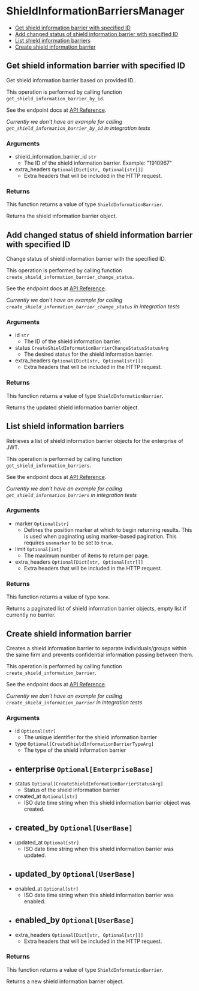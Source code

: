 # ShieldInformationBarriersManager


- [Get shield information barrier with specified ID](#get-shield-information-barrier-with-specified-id)
- [Add changed status of shield information barrier with specified ID](#add-changed-status-of-shield-information-barrier-with-specified-id)
- [List shield information barriers](#list-shield-information-barriers)
- [Create shield information barrier](#create-shield-information-barrier)

## Get shield information barrier with specified ID

Get shield information barrier based on provided ID..

This operation is performed by calling function `get_shield_information_barrier_by_id`.

See the endpoint docs at
[API Reference](https://developer.box.com/reference/get-shield-information-barriers-id/).

*Currently we don't have an example for calling `get_shield_information_barrier_by_id` in integration tests*

### Arguments

- shield_information_barrier_id `str`
  - The ID of the shield information barrier. Example: "1910967"
- extra_headers `Optional[Dict[str, Optional[str]]]`
  - Extra headers that will be included in the HTTP request.


### Returns

This function returns a value of type `ShieldInformationBarrier`.

Returns the shield information barrier object.


## Add changed status of shield information barrier with specified ID

Change status of shield information barrier with the specified ID.

This operation is performed by calling function `create_shield_information_barrier_change_status`.

See the endpoint docs at
[API Reference](https://developer.box.com/reference/post-shield-information-barriers-change-status/).

*Currently we don't have an example for calling `create_shield_information_barrier_change_status` in integration tests*

### Arguments

- id `str`
  - The ID of the shield information barrier.
- status `CreateShieldInformationBarrierChangeStatusStatusArg`
  - The desired status for the shield information barrier.
- extra_headers `Optional[Dict[str, Optional[str]]]`
  - Extra headers that will be included in the HTTP request.


### Returns

This function returns a value of type `ShieldInformationBarrier`.

Returns the updated shield information barrier object.


## List shield information barriers

Retrieves a list of shield information barrier objects
for the enterprise of JWT.

This operation is performed by calling function `get_shield_information_barriers`.

See the endpoint docs at
[API Reference](https://developer.box.com/reference/get-shield-information-barriers/).

*Currently we don't have an example for calling `get_shield_information_barriers` in integration tests*

### Arguments

- marker `Optional[str]`
  - Defines the position marker at which to begin returning results. This is used when paginating using marker-based pagination.  This requires `usemarker` to be set to `true`.
- limit `Optional[int]`
  - The maximum number of items to return per page.
- extra_headers `Optional[Dict[str, Optional[str]]]`
  - Extra headers that will be included in the HTTP request.


### Returns

This function returns a value of type `None`.

Returns a paginated list of
shield information barrier objects,
empty list if currently no barrier.


## Create shield information barrier

Creates a shield information barrier to
separate individuals/groups within the same
firm and prevents confidential information passing between them.

This operation is performed by calling function `create_shield_information_barrier`.

See the endpoint docs at
[API Reference](https://developer.box.com/reference/post-shield-information-barriers/).

*Currently we don't have an example for calling `create_shield_information_barrier` in integration tests*

### Arguments

- id `Optional[str]`
  - The unique identifier for the shield information barrier
- type `Optional[CreateShieldInformationBarrierTypeArg]`
  - The type of the shield information barrier
- enterprise `Optional[EnterpriseBase]`
  - 
- status `Optional[CreateShieldInformationBarrierStatusArg]`
  - Status of the shield information barrier
- created_at `Optional[str]`
  - ISO date time string when this shield information barrier object was created.
- created_by `Optional[UserBase]`
  - 
- updated_at `Optional[str]`
  - ISO date time string when this shield information barrier was updated.
- updated_by `Optional[UserBase]`
  - 
- enabled_at `Optional[str]`
  - ISO date time string when this shield information barrier was enabled.
- enabled_by `Optional[UserBase]`
  - 
- extra_headers `Optional[Dict[str, Optional[str]]]`
  - Extra headers that will be included in the HTTP request.


### Returns

This function returns a value of type `ShieldInformationBarrier`.

Returns a new shield information barrier object.


